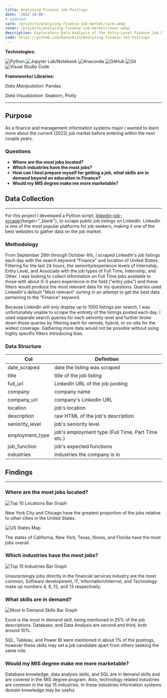 ```yaml
---
title: Analyzing Finance Job Postings
date: '2022-10-06'
# updated:
card: /projects/analyzing-finance-job-market/card.webp
cover: /projects/analyzing-finance-job-market/cover.webp
description: Exploratory Data Analysis of the Entry-Level Finance Job Market
code: https://github.com/Daneski13/Analyzing-Finance-Job-Postings
---
```


**Technologies:**

![Python](https://img.shields.io/badge/python-3670A0?style=for-the-badge&logo=python&logoColor=ffdd54)
![Jupyter Lab/Notebook](https://img.shields.io/badge/jupyter-%23FA0F00.svg?style=for-the-badge&logo=jupyter&logoColor=white)
![Anaconda](https://img.shields.io/badge/Anaconda-%2344A833.svg?style=for-the-badge&logo=anaconda&logoColor=white)
![GitHub](https://img.shields.io/badge/github-%23121011.svg?style=for-the-badge&logo=github&logoColor=white)
![Git](https://img.shields.io/badge/git-%23F05033.svg?style=for-the-badge&logo=git&logoColor=white)
![Visual Studio Code](https://img.shields.io/badge/Visual%20Studio%20Code-0078d7.svg?style=for-the-badge&logo=visual-studio-code&logoColor=white)

**Frameworks/ Libraries:**

_Data Manipulation:_ Pandas

_Data Visualization:_ Seaborn, Plotly

---

## Purpose

As a finance and management information systems major I wanted to learn more about the current (2022) job market before entering within the next couple years.

### Questions

- **Where are the most jobs located?**
- **Which industries have the most jobs?**
- **How can I best prepare myself for getting a job, what skills are in demand beyond an education in Finance?**
- **Would my MIS degree make me more marketable?**

## Data Collection

---

For this project I developed a Python script, [linkedin-job-scraper](/projects/linkedin-scraper){target="_blank"}, to scrape public job listings on LinkedIn. LinkedIn is one of the most popular platforms for job seekers, making it one of the best websites to gather data on the job market.

### Methodology

From September 28th through October 4th, I scraped LinkedIn's job listings each day with the search keyword "Finance" and location of United States. Filtering for the last 24 hours, the seniority/experience levels of Internship, Entry Level, and Associate with the job types of Full Time, Internship, and Other. I was looking to collect information on Full Time jobs available to those with about 0-3 years experience in the field ("entry jobs") and these filters would produce the most relevant data for my questions. Queries used LinkedIn's default "Most relevant" sorting in an attempt to get the best data pertaining to the "Finance" keyword.

Because LinkedIn will only display up to 1000 listings per search, I was unfortunately unable to scrape the entirety of the listings posted each day. I used separate search queries for each seniority level and further broke down those queries by filtering each for remote, hybrid, or on-site for the widest coverage. Gathering more data would not be possible without using highly specific filters introducing bias.

### Data Structure

| Col             | Definition                                        |
| --------------- | ------------------------------------------------- |
| date_scraped    | date the listing was scraped                      |
| title           | title of the job listing                          |
| full_url        | LinkedIn URL of the job posting                   |
| company         | company name                                      |
| company_url     | company's LinkedIn URL                            |
| location        | job's location                                    |
| description     | raw HTML of the job's description                 |
| seniority_level | job's seniority level                             |
| employment_type | job's employment type (Full Time, Part Time etc.) |
| job_function    | job's expected functions                          |
| industries      | industries the company is in                      |

<script>
    import Image from '$lib/components/markdown/Image.svelte'
</script>

## Findings

---

### Where are the most jobs located?

<Image src='/projects/analyzing-finance-job-market/locations.webp' alt='Top 10 Locations Bar Graph' caption='Visualized with Seaborn'/>

New York City and Chicago have the greatest proportion of the jobs relative to other cities in the United States.

<Image src='/projects/analyzing-finance-job-market/states.webp' alt='US States Map' caption='Visualized with Plotly'/>

The states of California, New York, Texas, Illinois, and Florida have the most jobs overall.

### Which industries have the most jobs?

<Image src='/projects/analyzing-finance-job-market/industries.webp' alt='Top 15 Industries Bar Graph' caption='Visualized with Seaborn'/>

Unsurprisingly jobs directly in the financial services industry are the most common, Software development, IT, Information/Internet, and Technology make up numbers 4, 6, 12, and 13 respectively.

### What skills are in demand?

<Image src='/projects/analyzing-finance-job-market/skills.webp' alt='Most in Demand Skills Bar Graph' caption='Visualized with Seaborn'/>

Excel is the most in demand skill, being mentioned in 25% of the job descriptions. Database, and Data Analysis are second and third, both around 10%.

SQL, Tableau, and Power BI were mentioned in about 1% of the postings, however these skills may set a job candidate apart from others seeking the same role.

### Would my MIS degree make me more marketable?

Database knowledge, data analysis skills, and SQL are in demand skills and are covered in the MIS degree program. Also, technology related industries are common in the top 15 industries. In these industries information systems domain knowledge may be useful.
